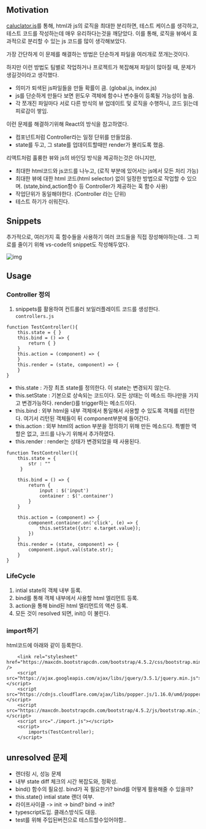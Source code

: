 ## Motivation

[caluclator.js](https://github.com/jiwoo-choi/mini-coding-project/tree/main/TDD/calculator)를 통해, html과 js의 로직을 최대한 분리하면, 테스트 케이스를 생각하고, 테스트 코드를 작성하는데 매우 유리하다는것을 깨닫았다.
이를 통해, 로직을 뷰에서 효과적으로 분리할 수 있는 js 코드를 많이 생각해보았다.

가장 간단하게 이 문제를 해결하는 방법은 단순하게 파일을 여러개로 쪼개는것이다.

하지만 이런 방법도 팀별로 작업하거나 프로젝트가 복잡해져 파일이 많아질 때, 문제가 생길것이라고 생각했다.

- 의미가 퇴색된 js파일들을 만들 확률이 큼. (global.js, index.js)
- js를 단순하게 만들다 보면 윈도우 객체에 함수나 변수들이 등록될 가능성이 높음.
- 각 쪼개진 파일마다 서로 다른 방식의 뷰 업데이트 및 로직을 수행하니, 코드 읽는데 피로감이 쌓임.

이런 문제를 해결하기위해 React의 방식을 참고하였다.
- 컴포넌트처럼 Controller라는 일정 단위를 만들었음.
- state를 두고, 그 state를 업데이트할때만 render가 불리도록 했음.

리액트처럼 훌륭한 뷰와 js의 바인딩 방식을 제공하는것은 아니지만,
- 최대한 html코드와 js코드를 나누고, (로직 부분에 있어서는 js에서 모든 처리 가능)
- 최대한 뷰에 대한 html 코드(html selector) 없이 일정한 방법으로 작업할 수 있으며. (state,bind,action함수 등 Controller가 제공하는 훅 함수 사용)
- 작업단위가 동일해야한다. (Controller 라는 단위)
- 테스트 하기가 쉬워진다.

## Snippets
추가적으로, 여러가지 훅 함수들을 사용하기 여러 코드들을 직접 장성해야하는데..
그 피로를 줄이기 위해 vs-code의 snippet도 작성해두었다.

![img](https://github.com/jiwoo-choi/mini-coding-project/blob/main/Framework/import.js/snippet.gif)


## Usage
### Controller 정의

1. snippets를 활용하여 컨트롤러 보일러플레이트 코드를 생성한다.
`controllers.js`
```
function TestController(){ 
    this.state = { }
    this.bind = () => {
        return { } 
    }
    this.action = (component) => { 
    }
    this.render = (state, component) => {
    }
}
```
* this.state : 가장 최초 state를 정의한다. 이 state는 변경되지 않는다. 
* this.setState : 기본으로 상속되는 코드이다. 모든 상태는 이 메소드 하나만을 가지고 변경가능하다. render()를 trigger하는 메소드이다.
* this.bind : 외부 html을 내부 객체에서 통일해서 사용할 수 있도록 객체를 리턴한다. 여기서 리턴된 객체들이 뒤 component부분에 들어간다.
* this.action : 외부 html의 action 부분을 정의하기 위해 만든 메소드다. 특별한 역할은 없고, 코드를 나누기 위해서 추가하였다.
* this.render : render는 상태가 변경되었을 때 사용된다.

```
function TestController(){ 
    this.state = {
        str : ""
     }

    this.bind = () => {
        return { 
            input : $('input')
            container : $('.container')
        } 
    }

    this.action = (component) => { 
        component.container.on('click', (e) => {
            this.setState({str: e.target.value});
        })
    }
    this.render = (state, component) => {
        component.input.val(state.str);
    }
}

```
### LifeCycle

1. intial state의 객체 내부 등록.
2. bind를 통해 객체 내부에서 사용할 html 엘리먼트 등록.
3. action을 통해 bind된 html 엘리먼트의 액션 등록.
4. 모든 것이 resolved 되면, init() 이 불린다.

### import하기
html코드에 아래와 같이 등록한다.
```
    <link rel="stylesheet" href="https://maxcdn.bootstrapcdn.com/bootstrap/4.5.2/css/bootstrap.min.css" />
    <script src="https://ajax.googleapis.com/ajax/libs/jquery/3.5.1/jquery.min.js"></script>
    <script src="https://cdnjs.cloudflare.com/ajax/libs/popper.js/1.16.0/umd/popper.min.js"></script>
    <script src="https://maxcdn.bootstrapcdn.com/bootstrap/4.5.2/js/bootstrap.min.js"></script>
    <script src="./import.js"></script>
    <script>
        imports(TestController);
    </script>
```

## unresolved 문제
- 렌더링 시, 성능 문제
- 내부 state diff 체크의 시간 복잡도와, 정확성.
- bind() 함수의 필요성. bind가 꼭 필요한가? bind를 어떻게 활용해줄 수 있을까?
- this.state() intial state 랜더 여부.
- 라이프사이클 -> init -> bind? bind -> init?
- typescript도입. 클래스방식도 대응.
- test를 위해 주입된버전으로 테스트할수있어야함.. 
